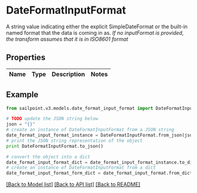 # DateFormatInputFormat

A string value indicating either the explicit SimpleDateFormat or the built-in named format that the data is coming in as.  *If no inputFormat is provided, the transform assumes that it is in ISO8601 format*

## Properties

Name | Type | Description | Notes
------------ | ------------- | ------------- | -------------

## Example

```python
from sailpoint.v3.models.date_format_input_format import DateFormatInputFormat

# TODO update the JSON string below
json = "{}"
# create an instance of DateFormatInputFormat from a JSON string
date_format_input_format_instance = DateFormatInputFormat.from_json(json)
# print the JSON string representation of the object
print DateFormatInputFormat.to_json()

# convert the object into a dict
date_format_input_format_dict = date_format_input_format_instance.to_dict()
# create an instance of DateFormatInputFormat from a dict
date_format_input_format_form_dict = date_format_input_format.from_dict(date_format_input_format_dict)
```
[[Back to Model list]](../README.md#documentation-for-models) [[Back to API list]](../README.md#documentation-for-api-endpoints) [[Back to README]](../README.md)


